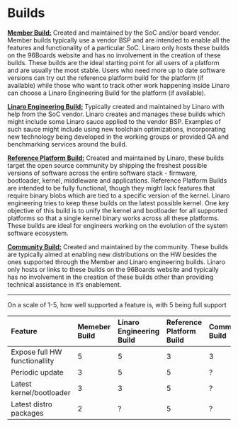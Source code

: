 # Builds

[**Member Build:**](https://builds.96boards.org/releases/dragonboard410c/qualcomm/android/) Created and maintained by the SoC and/or board vendor. Member builds typically use a vendor BSP and are intended to enable all the features and functionality of a particular SoC. Linaro only hosts these builds on the 96Boards website and has no involvement in the creation of these builds. These builds are the ideal starting point for all users of a platform and are usually the most stable. Users who need more up to date software versions can try out the reference platform build for the platform (if available) while those who want to track other work happening inside Linaro can choose a Linaro Engineering Build for the platform (if available).

[**Linaro Engineering Build:**](https://builds.96boards.org/releases/) Typically created and maintained by Linaro with help from the SoC vendor. Linaro creates and manages these builds which might include some Linaro sauce applied to the vendor BSP. Examples of such sauce might include using new toolchain optimizations, incorporating new technology being developed in the working groups or provided QA and benchmarking services around the build.

[**Reference Platform Build:**](https://builds.96boards.org/releases/reference-platform/) Created and maintained by Linaro, these builds target the open source community by shipping the freshest possible versions of software across the entire software stack - firmware, bootloader, kernel, middleware and applications. Reference Platform Builds are intended to be fully functional, though they might lack features that require binary blobs which are tied to a specific version of the kernel. Linaro engineering tries to keep  these builds on the latest possible kernel. One key objective of this build is to unify the kernel and bootloader for all supported platforms so that a single kernel binary works across all these platforms. These builds are ideal for engineers working on the evolution of the system software ecosystem.

[**Community Build:**]() Created and maintained by the community. These builds are typically aimed at enabling new distributions on the HW besides the ones supported through the Member and Linaro engineering builds. Linaro only hosts or links to these builds on the 96Boards website and typically has no involvement in the creation of these builds other than providing technical assistance in it’s enablement.

***

On a scale of 1-5, how well supported a feature is, with 5 being full support

| Feature | Memeber Build | Linaro Engineering Build | Reference Platform Build | Community Build | LCR cariants |
|:-------|:----------|:----------|:---------|:---------|:------------|
| Expose full HW functionallity | 5 | 5 | 3 | 3 | 5? |
| Periodic update | 3 | 5 | 5 | ? | ? |
| Latest kernel/bootloader | 3 | 3 | 5 | ? | ? |
| Latest distro packages | 2 | ? | 5 | ? | ? |


